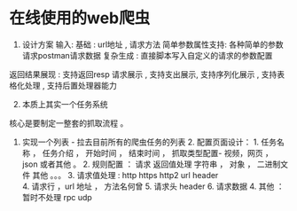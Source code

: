 # 在线使用的web爬虫
1. 设计方案
输入: 
基础 : url地址 , 请求方法
简单参数属性支持: 各种简单的参数请求postman请求数据
复杂生成 : 直接脚本写入自定义的请求的参数配置

返回结果展现 :
支持返回resp 请求展示 , 支持支出展示, 支持序列化展示 , 支持表格化处理 , 支持后置处理器能力

2. 本质上其实一个任务系统

核心是要制定一整套的抓取流程 。
1. 实现一个列表 - 拉去目前所有的爬虫任务的列表
   2. 配置页面设计：
       1. 任务名称 ， 任务介绍 ， 开始时间 ， 结束时间 ， 抓取类型配置- 视频，网页 ， json  或者其他 。 
      2. 规则配置 ： 请求  返回值处理 字符串 ， 对象 ， 二进制文件 其他 。。。 
      3. 请求值处理 : http https http2  url header  
         4.  请求行 ，url 地址 ， 方法名何曾
         5. 请求头 header
         6. 请求数据
      4. 
      其他 ： 暂时不处理 rpc udp 


